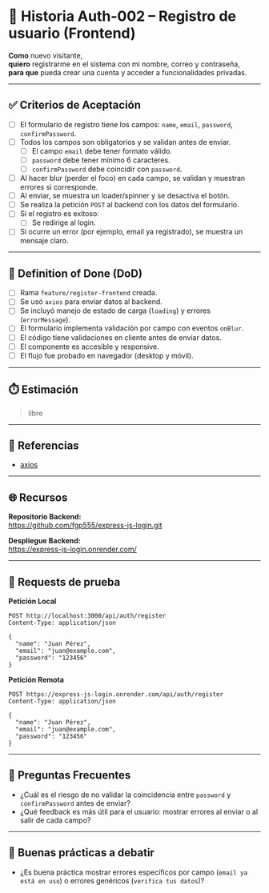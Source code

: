 # 📌 Historia Auth-002 – Registro de usuario (Frontend)

**Como** nuevo visitante,  
**quiero** registrarme en el sistema con mi nombre, correo y contraseña,  
**para que** pueda crear una cuenta y acceder a funcionalidades privadas.

---

## ✅ Criterios de Aceptación

- [ ] El formulario de registro tiene los campos: `name`, `email`, `password`, `confirmPassword`.
- [ ] Todos los campos son obligatorios y se validan antes de enviar.
  - [ ] El campo `email` debe tener formato válido.
  - [ ] `password` debe tener mínimo 6 caracteres.
  - [ ] `confirmPassword` debe coincidir con `password`.
- [ ] Al hacer blur (perder el foco) en cada campo, se validan y muestran errores si corresponde.
- [ ] Al enviar, se muestra un loader/spinner y se desactiva el botón.
- [ ] Se realiza la petición `POST` al backend con los datos del formulario.
- [ ] Si el registro es exitoso:
  - [ ] Se redirige al login.
- [ ] Si ocurre un error (por ejemplo, email ya registrado), se muestra un mensaje claro.

---

## 📘 Definition of Done (DoD)

- [ ] Rama `feature/register-frontend` creada.
- [ ] Se usó `axios` para enviar datos al backend.
- [ ] Se incluyó manejo de estado de carga (`loading`) y errores (`errorMessage`).
- [ ] El formulario implementa validación por campo con eventos `onBlur`.
- [ ] El código tiene validaciones en cliente antes de enviar datos.
- [ ] El componente es accesible y responsive.
- [ ] El flujo fue probado en navegador (desktop y móvil).

---

## ⏱️ Estimación

> libre

---

## 📎 Referencias

- [axios](https://axios-http.com/)

---

## 🌐 Recursos

**Repositorio Backend:**  
https://github.com/fgp555/express-js-login.git

**Despliegue Backend:**  
https://express-js-login.onrender.com/

---

## 🔐 Requests de prueba

**Petición Local**

```
POST http://localhost:3000/api/auth/register
Content-Type: application/json

{
  "name": "Juan Pérez",
  "email": "juan@example.com",
  "password": "123456"
}
```

**Petición Remota**

```
POST https://express-js-login.onrender.com/api/auth/register
Content-Type: application/json

{
  "name": "Juan Pérez",
  "email": "juan@example.com",
  "password": "123456"
}
```

---

## 📌 Preguntas Frecuentes

- ¿Cuál es el riesgo de no validar la coincidencia entre `password` y `confirmPassword` antes de enviar?
- ¿Qué feedback es más útil para el usuario: mostrar errores al enviar o al salir de cada campo?

---

## 📌 Buenas prácticas a debatir

- ¿Es buena práctica mostrar errores específicos por campo (`email ya está en uso`) o errores genéricos (`verifica tus datos`)?
